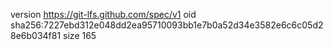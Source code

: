 version https://git-lfs.github.com/spec/v1
oid sha256:7227ebd312e048dd2ea95710093bb1e7b0a52d34e3582e6c6c05d28e6b034f81
size 165
